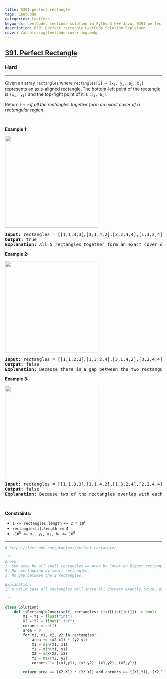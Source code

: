 ```yaml
---
title: 0391 perfect rectangle
tags: LeetCode
categories: LeetCode
keywords: LeetCode, leetcode solution in Python3 C++ Java, 0391-perfect-rectangle solution
description: 0391 perfect rectangle LeetCode Solution Explained
cover: /assets/img/leetcode-cover-img.webp
---
```





<h2><a href="https://leetcode.com/problems/perfect-rectangle/">391. Perfect Rectangle</a></h2><h3>Hard</h3><hr><div><p>Given an array <code>rectangles</code> where <code>rectangles[i] = [x<sub>i</sub>, y<sub>i</sub>, a<sub>i</sub>, b<sub>i</sub>]</code> represents an axis-aligned rectangle. The bottom-left point of the rectangle is <code>(x<sub>i</sub>, y<sub>i</sub>)</code> and the top-right point of it is <code>(a<sub>i</sub>, b<sub>i</sub>)</code>.</p>

<p>Return <code>true</code> <em>if all the rectangles together form an exact cover of a rectangular region</em>.</p>

<p>&nbsp;</p>
<p><strong class="example">Example 1:</strong></p>
<img alt="" src="https://assets.leetcode.com/uploads/2021/03/27/perectrec1-plane.jpg" style="width: 300px; height: 294px;">
<pre><strong>Input:</strong> rectangles = [[1,1,3,3],[3,1,4,2],[3,2,4,4],[1,3,2,4],[2,3,3,4]]
<strong>Output:</strong> true
<strong>Explanation:</strong> All 5 rectangles together form an exact cover of a rectangular region.
</pre>

<p><strong class="example">Example 2:</strong></p>
<img alt="" src="https://assets.leetcode.com/uploads/2021/03/27/perfectrec2-plane.jpg" style="width: 300px; height: 294px;">
<pre><strong>Input:</strong> rectangles = [[1,1,2,3],[1,3,2,4],[3,1,4,2],[3,2,4,4]]
<strong>Output:</strong> false
<strong>Explanation:</strong> Because there is a gap between the two rectangular regions.
</pre>

<p><strong class="example">Example 3:</strong></p>
<img alt="" src="https://assets.leetcode.com/uploads/2021/03/27/perfecrrec4-plane.jpg" style="width: 300px; height: 294px;">
<pre><strong>Input:</strong> rectangles = [[1,1,3,3],[3,1,4,2],[1,3,2,4],[2,2,4,4]]
<strong>Output:</strong> false
<strong>Explanation:</strong> Because two of the rectangles overlap with each other.
</pre>

<p>&nbsp;</p>
<p><strong>Constraints:</strong></p>

<ul>
	<li><code>1 &lt;= rectangles.length &lt;= 2 * 10<sup>4</sup></code></li>
	<li><code>rectangles[i].length == 4</code></li>
	<li><code>-10<sup>5</sup> &lt;= x<sub>i</sub>, y<sub>i</sub>, a<sub>i</sub>, b<sub>i</sub> &lt;= 10<sup>5</sup></code></li>
</ul>
</div>

---




```python
# https://leetcode.com/problems/perfect-rectangle/

'''
Check:
1. Sum area by all small rectangles == Area by Cover or Bigger rectangle.
2. No overlapping by small rectangles.
3. No gap between the 2 rectangles.

Explanation: 
In a valid case all rectangles will share all corners exactly twice, except the four corners of the final rectangle. Using the set symmetric difference will remove these doubled corners and only leave the four corners of the final rectangle. Sum the areas of the individual rectangles and compare it to the area of the final rectangle

'''

class Solution:
    def isRectangleCover(self, rectangles: List[List[int]]) -> bool:
        X1 = Y1 = float("inf")
        X2 = Y2 = float("-inf")
        corners = set()
        area = 0
        for x1, y1, x2, y2 in rectangles:
            area += (x2-x1) * (y2-y1)
            X1 = min(X1, x1)
            Y1 = min(Y1, y1)
            X2 = max(X2, x2)
            Y2 = max(Y2, y2)
            corners ^= {(x1,y1), (x2,y2), (x1,y2), (x2,y1)}

        return area == (X2-X1) * (Y2-Y1) and corners == {(X1,Y1), (X2,Y2), (X1,Y2), (X2,Y1)}
```
